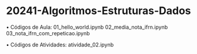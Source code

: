# 20241-Algoritmos-Estruturas-Dados

• Códigos de Aula:
01_hello_world.ipynb
02_media_nota_ifrn.ipynb
03_nota_ifrn_com_repeticao.ipynb


• Códigos de Atividades:
atividade_02.ipynb
